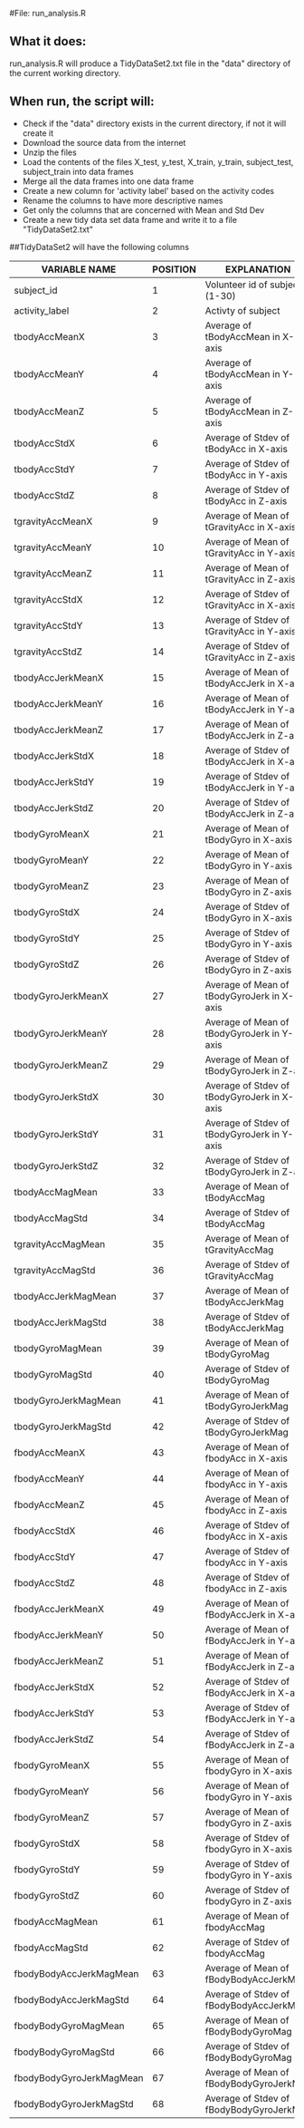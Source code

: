 #File: run_analysis.R

## What it does:
run_analysis.R will produce a TidyDataSet2.txt file in the "data" directory of the current working directory. 

## When run, the script will:
- Check if the "data" directory exists in the current directory, if not it will create it
- Download the source data from the internet
- Unzip the files
- Load the contents of the files X_test, y_test, X_train, y_train, subject_test, subject_train into data frames
- Merge all the data frames into one data frame
- Create a new column for 'activity label' based on the activity codes
- Rename the columns to have more descriptive names
- Get only the columns that are concerned with Mean and Std Dev
- Create a new tidy data set data frame and write it to a file "TidyDataSet2.txt"

##TidyDataSet2 will have the following columns


VARIABLE NAME | POSITION | EXPLANATION
------------- |----------|-------------
subject_id | 1 | Volunteer id of subject (1-30)
activity_label | 2 | Activty of subject
tbodyAccMeanX | 3 | Average of tBodyAccMean in X-axis
tbodyAccMeanY | 4 | Average of tBodyAccMean in Y-axis
tbodyAccMeanZ | 5 | Average of tBodyAccMean in Z-axis
tbodyAccStdX | 6 | Average of Stdev of tBodyAcc in X-axis
tbodyAccStdY | 7 | Average of Stdev of tBodyAcc in Y-axis
tbodyAccStdZ | 8 | Average of Stdev of tBodyAcc in Z-axis
tgravityAccMeanX | 9 | Average of Mean of tGravityAcc in X-axis
tgravityAccMeanY | 10 | Average of Mean of tGravityAcc in Y-axis
tgravityAccMeanZ | 11 | Average of Mean of tGravityAcc in Z-axis
tgravityAccStdX | 12 | Average of Stdev of tGravityAcc in X-axis
tgravityAccStdY | 13 | Average of Stdev of tGravityAcc in Y-axis
tgravityAccStdZ | 14 | Average of Stdev of tGravityAcc in Z-axis
tbodyAccJerkMeanX | 15 | Average of Mean of tBodyAccJerk in X-axis
tbodyAccJerkMeanY | 16 | Average of Mean of tBodyAccJerk in Y-axis
tbodyAccJerkMeanZ | 17 | Average of Mean of tBodyAccJerk in Z-axis
tbodyAccJerkStdX | 18 | Average of Stdev of tBodyAccJerk in X-axis
tbodyAccJerkStdY | 19 | Average of Stdev of tBodyAccJerk in Y-axis
tbodyAccJerkStdZ | 20 | Average of Stdev of tBodyAccJerk in Z-axis
tbodyGyroMeanX | 21 | Average of Mean of tBodyGyro in X-axis
tbodyGyroMeanY | 22 | Average of Mean of tBodyGyro in Y-axis
tbodyGyroMeanZ | 23 | Average of Mean of tBodyGyro in Z-axis
tbodyGyroStdX | 24 | Average of Stdev of tBodyGyro in X-axis
tbodyGyroStdY | 25 | Average of Stdev of tBodyGyro in Y-axis
tbodyGyroStdZ | 26 | Average of Stdev of tBodyGyro in Z-axis
tbodyGyroJerkMeanX | 27 | Average of Mean of tBodyGyroJerk in X-axis
tbodyGyroJerkMeanY | 28 | Average of Mean of tBodyGyroJerk in Y-axis
tbodyGyroJerkMeanZ | 29 | Average of Mean of tBodyGyroJerk in Z-axis
tbodyGyroJerkStdX | 30 | Average of Stdev of tBodyGyroJerk in X-axis
tbodyGyroJerkStdY | 31 | Average of Stdev of tBodyGyroJerk in Y-axis
tbodyGyroJerkStdZ | 32 | Average of Stdev of tBodyGyroJerk in Z-axis
tbodyAccMagMean | 33 | Average of Mean of tBodyAccMag
tbodyAccMagStd | 34 | Average of Stdev of tBodyAccMag
tgravityAccMagMean | 35 | Average of Mean of tGravityAccMag
tgravityAccMagStd | 36 | Average of Stdev of tGravityAccMag
tbodyAccJerkMagMean | 37 | Average of Mean of tBodyAccJerkMag
tbodyAccJerkMagStd | 38 | Average of Stdev of tBodyAccJerkMag
tbodyGyroMagMean | 39 | Average of Mean of tBodyGyroMag
tbodyGyroMagStd | 40 | Average of Stdev of tBodyGyroMag
tbodyGyroJerkMagMean | 41 | Average of Mean of tBodyGyroJerkMag
tbodyGyroJerkMagStd | 42 | Average of Stdev of tBodyGyroJerkMag
fbodyAccMeanX | 43 | Average of Mean of fbodyAcc in X-axis
fbodyAccMeanY | 44 | Average of Mean of fbodyAcc in Y-axis
fbodyAccMeanZ | 45 | Average of Mean of fbodyAcc in Z-axis
fbodyAccStdX | 46 | Average of Stdev of fbodyAcc in X-axis
fbodyAccStdY | 47 | Average of Stdev of fbodyAcc in Y-axis
fbodyAccStdZ | 48 | Average of Stdev of fbodyAcc in Z-axis
fbodyAccJerkMeanX | 49 | Average of Mean of fBodyAccJerk in X-axis
fbodyAccJerkMeanY | 50 | Average of Mean of fBodyAccJerk in Y-axis
fbodyAccJerkMeanZ | 51 | Average of Mean of fBodyAccJerk in Z-axis
fbodyAccJerkStdX | 52 | Average of Stdev of fBodyAccJerk in X-axis
fbodyAccJerkStdY | 53 | Average of Stdev of fBodyAccJerk in Y-axis
fbodyAccJerkStdZ | 54 | Average of Stdev of fBodyAccJerk in Z-axis
fbodyGyroMeanX | 55 | Average of Mean of fbodyGyro in X-axis
fbodyGyroMeanY | 56 | Average of Mean of fbodyGyro in Y-axis
fbodyGyroMeanZ | 57 | Average of Mean of fbodyGyro in Z-axis
fbodyGyroStdX | 58 | Average of Stdev of fbodyGyro in X-axis
fbodyGyroStdY | 59 | Average of Stdev of fbodyGyro in Y-axis
fbodyGyroStdZ | 60 | Average of Stdev of fbodyGyro in Z-axis
fbodyAccMagMean | 61 | Average of Mean of fbodyAccMag
fbodyAccMagStd | 62 | Average of Stdev of fbodyAccMag
fbodyBodyAccJerkMagMean | 63 | Average of Mean of fBodyBodyAccJerkMag
fbodyBodyAccJerkMagStd | 64 | Average of Stdev of fBodyBodyAccJerkMag
fbodyBodyGyroMagMean | 65 | Average of Mean of fBodyBodyGyroMag
fbodyBodyGyroMagStd | 66 | Average of Stdev of fBodyBodyGyroMag
fbodyBodyGyroJerkMagMean | 67 | Average of Mean of fBodyBodyGyroJerkMag
fbodyBodyGyroJerkMagStd | 68 | Average of Stdev of fBodyBodyGyroJerkMag
